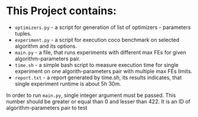 # This Project contains:

- `optimizers.py` - a script for generation of list of optimizers - parameters tuples.
- `experiment.py` - a script for execution coco benchmark on selected algorithm and its options.
- `main.py` - a file, that runs experiments with different max FEs for given algorithm-parameters pair.
- `time.sh` - a simple bash script to measure execution time for single experiment on one algorith-parameters pair with multiple max FEs limits.
- `report.txt` - a report generated by time.sh, its results indicates, that single experiment runtime is about 5h 30m.

In order to run `main.py`, single integer argument must be passed. This number should be greater or equal than 0 and lesser than 422.
It is an ID of algorithm-parameters pair to test